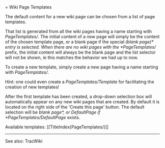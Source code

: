 = Wiki Page Templates

The default content for a new wiki page can be chosen from a list of page templates. 

That list is generated from all the wiki pages having a name starting with _PageTemplates/_.
The initial content of a new page will simply be the content of the chosen template page, or a blank page if the special _(blank page)* entry is selected. When there are no wiki pages with the *PageTemplates/_ prefix, the initial content will always be the blank page and the list selector will not be shown, ie this matches the behavior we had up to now.

To create a new template, simply create a new page having a name starting with _PageTemplates/_.

Hint: one could even create a _PageTemplates/Template_ for facilitating the creation of new templates!

After the first template has been created, a drop-down selection box will automatically appear on any new wiki pages that are created. By default it is located on the right side of the 'Create this page' button. The default selection will be _blank page*, or *DefaultPage* if *PageTemplates/DefaultPage_ exists.

Available templates: 
[[TitleIndex(PageTemplates/)]]

----
See also: TracWiki